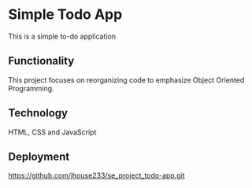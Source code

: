 # Simple Todo App

This is a simple to-do application

## Functionality

This project focuses on reorganizing code to emphasize Object Oriented Programming.


## Technology

HTML, CSS and JavaScript

## Deployment

https://github.com/jhouse233/se_project_todo-app.git

